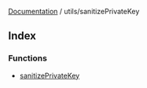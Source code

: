 [Documentation](../../README.md) / utils/sanitizePrivateKey

## Index

### Functions

- [sanitizePrivateKey](functions/sanitizePrivateKey.md)
